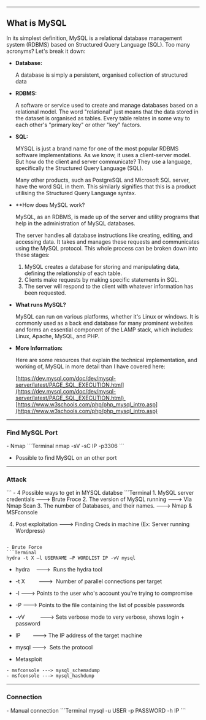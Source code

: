 --- ---
<h2>What is MySQL</h2>
In its simplest definition, MySQL is a relational database management system (RDBMS) based on Structured Query Language (SQL). Too many acronyms? Let's break it down:

- **Database:**

	A database is simply a persistent, organised collection of structured data

- **RDBMS:**

	A software or service used to create and manage databases based on a relational model. The word "relational" just means that the data stored in the dataset is organised as tables. Every table relates in some way to each other's "primary key" or other "key" factors.  

- **SQL:**

	MYSQL is just a brand name for one of the most popular RDBMS software implementations. As we know, it uses a client-server model. But how do the client and server communicate? They use a language, specifically the Structured Query Language (SQL).  

	Many other products, such as PostgreSQL and Microsoft SQL server, have the word SQL in them. This similarly signifies that this is a product utilising the Structured Query Language syntax.  

- **How does MySQL work?

	MySQL, as an RDBMS, is made up of the server and utility programs that help in the administration of MySQL databases.

	The server handles all database instructions like creating, editing, and accessing data. It takes and manages these requests and communicates using the MySQL protocol. This whole process can be broken down into these stages:  

	1.  MySQL creates a database for storing and manipulating data, defining the relationship of each table.
	2.  Clients make requests by making specific statements in SQL.
	3.  The server will respond to the client with whatever information has been requested.  

- **What runs MySQL?**

	MySQL can run on various platforms, whether it's Linux or windows. It is commonly used as a back end database for many prominent websites and forms an essential component of the LAMP stack, which includes: Linux, Apache, MySQL, and PHP.

- **More Information:**

	Here are some resources that explain the technical implementation, and working of, MySQL in more detail than I have covered here:

	[https://dev.mysql.com/doc/dev/mysql-server/latest/PAGE_SQL_EXECUTION.html](https://dev.mysql.com/doc/dev/mysql-server/latest/PAGE_SQL_EXECUTION.html) 
	[https://www.w3schools.com/php/php_mysql_intro.asp](https://www.w3schools.com/php/php_mysql_intro.asp)

---
<h3>Find MySQL Port</h3>
- Nmap
```Terminal
nmap -sV -sC IP -p3306
```

- Possible to find MySQL on an other port

---
<h3>Attack</h3>
```
- 4 Possible ways to get in MYSQL databse
```Terminal
1. MySQL server credentials                     ---> Brute Froce
2. The version of MySQL running                 ---> Via Nmap Scan
3. The number of Databases, and their names.    ---> Nmap & MSFconsole

4. Post exploitation    ---> Finding Creds in machine (Ex: Server running Wordpress)
```

- Brute Force
```Terminal
hydra -t X –l USERNAME –P WORDLIST IP -vV mysql
```

- hydra      --->  Runs the hydra tool  
- -t X         --->  Number of parallel connections per target  
- -l             ---> Points to the user who's account you're trying to compromise  
- -P            ---> Points to the file containing the list of possible passwords  
- -vV          ---> Sets verbose mode to very verbose, shows login + password 
- IP             ---> The IP address of the target machine  
- mysql       --->  Sets the protocol

- Metasploit
```
- msfconsole ---> mysql_schemadump
- msfconsole ---> mysql_hashdump
```

---
<h3>Connection</h3>
- Manual connection
```Terminal
mysql -u USER -p PASSWORD -h IP
```
